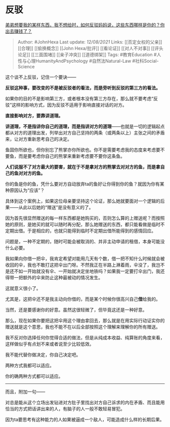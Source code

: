 # 反驳
[弟弟想要我的某样东西，我不想给时，如何反驳妈妈说，这些东西哪样是你的？你出去赚钱了？](https://www.zhihu.com/question/478259709/answer/2047417294)

> Author: #JohnHexa 
Last update: *12/08/2021* 
Links: [[否定女权的父亲]] [[合理]] [[偷换概念]] [[John Hexa/批评]] [[看论证]] [[对人不对事]] [[评头论足]] [[三面围堵]] [[亲子冲突]] [[道德绑架]]
Tags: #教育Education #人性与心理HumanityAndPsychology #自然法Natural-Law #社科Social-Science 



这个谈不上反驳，记住一个要诀——

**反驳这种事，要改变的不是被反驳者的看法，而是旁听到反驳的第三方的看法。**

如果你的目的不是影响第三方，或者根本没有第三方存在，那么就不要考虑“反驳”这样的影响方式，因为反驳不适用于影响直接对话的对方。

**直接影响对方，要靠讲道理。**

**讲道理，不是指讲你自己的道理，而是指讲对方的道理**——也就是一切的逻辑起点都从对方的道理出发，列举出对方自己坚持的两条（或两条以上）主张之间的矛盾来，让对方重新思考自己的决定。

鱼固你所欲也，但你别忘了熊掌亦你所欲也。你不是需要考虑我的态度来考虑要不要鱼，而是要考虑你自己的熊掌来重新考虑要不要你这条鱼。

**人们说服不了对方最大的要害，就在于不是拿对方的熊掌去对对方的鱼，而是拿自己的鱼对对方的鱼。**

你的鱼是你的鱼，凭什么要对方自动放弃ta的鱼好让你得到你的鱼？就因为你有某种原因认为“应该”？

  

具体到这个案例上，如果这位母亲要坚持这个论证，那么她就要面对一个逻辑的后果——从此以后她的“赠送”是没有意义的了。

因为首先很显然赠送的每一样东西都是她购买的，否则怎么算的上赠送呢？而按照她的原则，是她买的就可以随时再分配，那么她赠送的东西，都只能看做是临时不定期出借。于是相应的，也就只能得到临时不定期出借所能得到的感情回应。

问题是，一种不定期的，随时可能会被取消的、并非主动申请的租借，本身可能没什么必要。

我如果向你借一把伞，我肯定希望对能用几天有个数，借一把不知什么时候就会被收回的伞，我也不敢打这把伞出门呀。不然我正在半路上淋着雨，伞没了，我岂不是还不如一开始就没有伞、一开始就决定坐地铁吗？如果我一定要打伞出门，我还得带一把额外的伞来防止这种最被动的情况发生。

这就意义很小了。

尤其是，这把伞还不是我主动向你借的，而是某个时候你很高兴自己**借**给我的。

当然，还是要感谢你的好意。虽然这很轻微了，但毕竟这还是一种好意。

那么，现在如果你要把这把伞用这个理由拿回去，那么就是在用实际行动证实你的赠送就是这个意思，我也不能不在以后全部按照这个理解来理解你的所有赠送。

我不反对你选择任何你觉得合适的做法，但是从纯成本收益、纯算账的角度来看，这样做似乎有点划不来或者说至少比较低效。

我不能代替你做决定，你自己决定吧。

两种方式我都可以适应。

  

你的确两种方式都可以适应。

  

---

  

而且，附加一句——

对总是能从这个立场出发钻进对方肚子里找出对方自己诉求的内在矛盾、而且能用恰当的方式把话讲出来的人，有脑子的人一般不敢轻易冒犯。

因为ta要思考有这种能力的人如果被逼成一个敌人，可能造成什么样的长期后果。